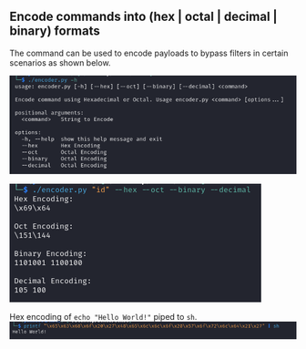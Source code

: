 ## Encode commands into (hex | octal | decimal | binary) formats
The command can be used to encode payloads to bypass filters in certain scenarios as shown below.

![](./usage.png)

![](./example1.png)

Hex encoding of `echo "Hello World!"` piped to `sh`. 
![](./example2.png)